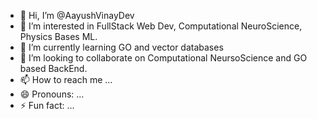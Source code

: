 - 👋 Hi, I’m @AayushVinayDev
- 👀 I’m interested in FullStack Web Dev, Computational NeuroScience, Physics Bases ML.
- 🌱 I’m currently learning GO and vector databases
- 💞️ I’m looking to collaborate on Computational NeursoScience and GO based BackEnd.
- 📫 How to reach me ...
- 😄 Pronouns: ...
- ⚡ Fun fact: ...

<!---
AayushVinayDev/AayushVinayDev is a ✨ special ✨ repository because its `README.md` (this file) appears on your GitHub profile.
You can click the Preview link to take a look at your changes.
--->
